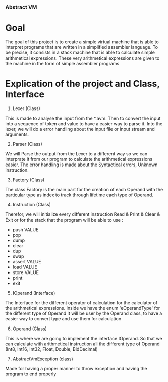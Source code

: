 ### Abstract VM

# Goal
The goal of this project is to create a simple virtual machine that is able to interpret programs that are written
in a simplified assembler language. To be precise, it consists in a stack machine that is able to calculate
simple arithmetical expressions. These very arithmetical expressions are given to the machine in the form
of simple assembler programs

# Explication of the project and Class, Interface

1. Lexer (Class)

This is made to analyse the input from the *.avm.
Then to convert the input into a sequence of token and value to have a easier way to parse it.
Into the lexer, we will do a error handling about the input file or input stream and arguments.

2. Parser (Class)

We will Parse the output from the Lexer to a different way so we can interprate it from our program to calculate the arithmetical expressions easier.
The error handling is made about the Syntactical errors, Unknown instruction.

3. Factory (Class)

The class Factory is the main part for the creation of each Operand with the particular type as index to track through lifetime each type of Operand.

4. Instruction (Class)

Therefor, we will initialize every different instruction Read & Print & Clear & Exit or for the stack that the program will be able to use :
- push VALUE
- pop
- dump
- clear
- dup
- swap
- assert VALUE
- load VALUE
- store VALUE
- print
- exit

5. IOperand (Interface)

The Interface for the different operator of calculation for the calculator of the arithmetical expressions.
Inside we have the enum 'eOperandType' for the different type of Operand
It will be user by the Operand class, to have a easier way to convert type and use them for calculation


6. Operand (Class)

This is where we are going to implement the interface IOperand.
So that we can calculate with arithmetical instruction all the different type of Operand (Int8, Int16, Int32, Float, Double, BidDecimal)

7. AbstractVmException (class)

Made for having a proper manner to throw exception and having the program to end properly

